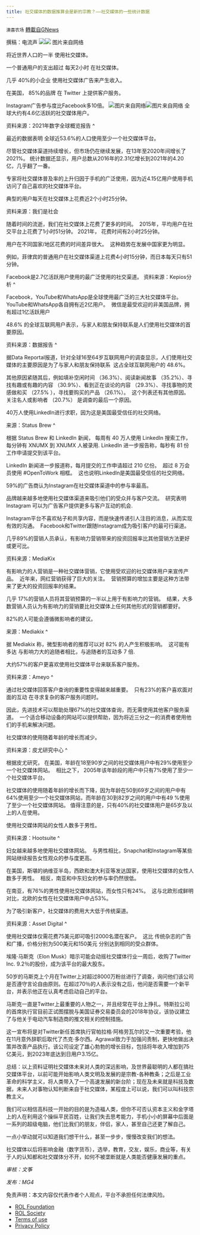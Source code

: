 ```yaml
---
title: 社交媒体的数据推算会是新的宗教？——社交媒体的一些统计数据
---
```

`澳喜农场` [轉載自GNews](https://gnews.org/zh-hans/2297911/)

撰稿：电流声
![](https://assets.gnews.org/wp-content/uploads/2022/04/image-2608-3.png)![](https://assets.gnews.org/wp-content/uploads/2022/04/电流声.png)
图片来自网络

将近世界人口的一半 使用社交媒体。

一个普通用户的支出超过 每天2小时 在社交媒体。

几乎 40%的小企业 使用社交媒体广告来产生收入。

在美国， 85%的品牌 在 Twitter 上提供客户服务。

Instagram广告参与度比Facebook多10倍。
![](https://assets.gnews.org/wp-content/uploads/2022/04/电流声2.png)图片来自网络![](https://assets.gnews.org/wp-content/uploads/2022/04/电流声3.png)图片来自网络
全球大约有4.6亿活跃的社交媒体用户。

资料来源：2021年数字全球概览报告 ^

最近的数据表明 全球近53.6%的人口使用至少一个社交媒体平台。

尽管社交媒体渠道持续增长，但市场仍在继续发展，在13年至2020年间增长了2021%。 统计数据还显示，用户总数从2016年的2.31亿增长到2021年的4.20亿，几乎翻了一番。

专家将社交媒体普及率的上升归因于手机的广泛使用，因为近4.15亿用户使用手机访问了自己喜欢的社交媒体平台。

典型的用户每天在社交媒体上花费近2个小时25分钟。

资料来源：我们是社会

随着时间的流逝，我们在社交媒体上花费了更多的时间。  2015年，平均用户在社交平台上花费了1小时51分钟。 2021年， 花费时间有2小时25分钟。

用户在不同国家/地区花费的时间差异很大。  这种趋势在发展中国家更为明显。

例如，菲律宾的普通用户在社交媒体渠道上花费4小时15分钟，而日本每天只有51分钟。

Facebook是2.7亿活跃用户使用的最广泛使用的社交渠道。 资料来源：Kepios分析 ^

Facebook，YouTube和WhatsApp是全球使用最广泛的三大社交媒体平台。  YouTube和WhatsApp各自拥有近2亿用户。  微信是最受欢迎的非美国品牌，拥有超过1亿活跃用户

48.6% 的全球互联网用户表示，与家人和朋友保持联系是人们使用社交媒体的首要原因。

资料来源：数据报告 ^

据Data Reportal报道，针对全球16至64岁互联网用户的调查显示，人们使用社交媒体的主要原因是为了与家人和朋友保持联系  这占全球互联网用户的 48.6%。

其他原因紧随其后，例如填补空闲时间 （36.3%）、阅读新闻故事 （35.2%）、寻找有趣或有趣的内容 （30.9%）、看到正在谈论的内容 （29.3%）、寻找事物的灵感做和买 （27.5% ），寻找要购买的产品 （26.1%）。  这个列表还有其他原因。  关注名人或影响者 （20.7%） 是调查的最后一个原因。

40万人使用LinkedIn进行求职，因为这是美国最受信任的社交网络。

来源：Status Brew ^

根据 Status Brew 和 LinkedIn 新闻， 每周有 40 万人使用 LinkedIn 搜索工作，每分钟有 XNUMX 到 XNUMX 人被录用. LinkedIn 进一步报告称，每秒有 81 份工作申请提交到该平台。

LinkedIn 新闻进一步报道称，每月提交的工作申请超过 210 亿份。  超过 8 万会员使用 #OpenToWork 相框。  这也说明LinkedIn是美国最受信任的社交网络。

59%的广告商认为Instagram在社交媒体渠道中的参与率最高。

品牌越来越多地使用社交媒体渠道来吸引他们的受众并与客户交流。  研究表明 Instagram 可以为广告客户提供更多与客户互动的机会.

Instagram平台不喜欢帖子和共享内容，而是快速传递引人注目的消息，从而实现有效的沟通。  Facebook和Twitter跟随Instagram成为吸引客户的最可行渠道。

几乎89%的营销人员承认，有影响力营销带来的投资回报率比其他营销方法更好或更可比。

资料来源：MediaKix

有影响力的人营销是一种社交媒体营销，它使用受欢迎的社交媒体用户来宣传产品。  近年来，网红营销获得了巨大的关注。  营销预算的增加主要是这种方法带来了更大的投资回报率的结果。

几乎 17%的营销人员将其营销预算的一半以上用于有影响力的营销。  结果，大多数营销人员认为有影响力的营销要比社交媒体上任何其他形式的营销都要好。

82%的人可能会遵循微影响者的建议。

来源：Mediakix ^

据 Mediakix 称，微型影响者的推荐可以对 82% 的人产生积极影响。  这可能有多达 与影响力大的追随者相比，与追随者的互动多 7 倍.

大约57%的客户更喜欢使用社交媒体平台来联系客户服务。

资料来源：Ameyo ^

通过社交媒体回答客户查询的重要性变得越来越重要。  只有23%的客户喜欢面对面的互动 在寻求复杂的客户服务问题时。

因此，先进技术可以帮助处理67%的社交媒体查询，而无需使用其他客户服务渠道。  一个适合移动设备的网站可以提供帮助，因为将近三分之一的消费者使用他们的手机来解决问题。

社交媒体的使用随着年龄的增长而减少。

资料来源：皮尤研究中心 ^

根据皮尤研究， 在美国，年龄在18至90岁之间的社交媒体用户中有29%使用至少一个社交媒体网站。  相比之下， 2005年该年龄段的用户中只有7%使用了至少一个社交媒体平台。

社交媒体的使用随着年龄的增长而下降，因为年龄在50到69岁之间的用户中有64%使用至少一个社交媒体网站，而年龄在30到82岁之间的用户中有49 %使用了至少一个社交媒体网站。 值得注意的是，只有40%的社交媒体用户是65岁及以上的人在使用。

使用社交媒体网站的女性人数多于男性。

资料来源：Hootsuite ^

妇女越来越多地使用社交媒体网站。  与男性相比，Snapchat和Instagram等某些网站继续报告女性观众的参与度更高。

在美国，斯堪的纳维亚半岛，西欧和澳大利亚等发达国家，使用社交媒体的女性人数多于男性。  相反，南亚和中东妇女的参与率仍然很低。

在南亚，有76%的男性使用社交媒体网站，而女性只有24%。  这与北欧形成鲜明对比，北欧的女性在社交媒体用户中占53%。

为了吸引新客户，社交媒体的费用大大低于传统渠道。

资料来源：Asset Digital ^

使用社交媒体仅需花费75美元即可吸引2000名潜在客户。  这比 传统杂志的广告和广播，价格分别为500美元和150美元 分别达到相同的受众群体。

埃隆·马斯克（Elon Musk）暗示可能会动摇社交媒体行业一周后，收购了Twitter Inc. 9.2％的股份，成为该平台的最大股东。

50岁的马斯克上个月在Twitter上对超过8000万粉丝进行了调查，询问他们该公司是否遵守言论自由原则。在超过70％的人表示没有之后，他问是否需要一个新平台，并表示他正在认真考虑启动自己的平台。

马斯克一直是Twitter上最重要的人物之一，并且经常在平台上挣扎。特斯拉公司的首席执行官目前正试图摆脱与美国证券交易委员会的2018年协议，该协议建立了与他关于电动汽车制造商的推文相关的控制措施。

这一宣布将是对Twitter新任首席执行官帕拉格·阿格劳瓦尔的又一次重要考验，他在11月意外辞职后取代了杰克·多尔西。Agrawal致力于加强问责制，更快地做出决策并改善产品执行。该公司设定了雄心勃勃的增长目标，包括将年收入增加到75亿美元，到2023年底达到日用户3.15亿。

总结：以上资料证明社交媒体未来对人类的深远影响，及世界最聪明的人都在搞社交媒体平台，以前可能开始影响人类文明及发展的是宗教-各种教条；之后是工业革命的科学主义，将人类带入了一个高速发展的新台阶；现在及未来就是科技及数据，未来人对事物认知判断来自于社交媒体，某程度上可以说，我们可以叫科技宗教主义。

我们可以相信高科技一开始的目的是为造福人类，但你不可否认资本主义和金字塔上的人在利用这个操纵平民百姓，让我们失去思考能力，手机小小的屏幕中后面是一系列的超级电脑，他们比我们的朋友，伴侣，家人，甚至自己还更了解自己。

一点小举动就可以知道我们想干什么，甚至一步步，慢慢改变我们的想法。

社交媒体以后将影响金融（数字货币），选举，教育，交友，娱乐，商业等，有关于人的认知都和社交媒体分不开，如何不被垄断就是人类能否健康发展的重点。

*审核：文筝*

*发布：MG4*

 

免责声明：本文内容仅代表作者个人观点，平台不承担任何法律风险。

- [ROL Foundation](https://rolfoundation.org/)
- [ROL Society](https://rolsociety.org/)
- [Terms of use](https://gnews.org/terms-of-use-3/)
- [Privacy Policy](https://gnews.org/privacy-policy/)
